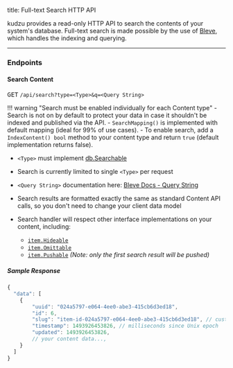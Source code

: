 title: Full-text Search HTTP API

kudzu provides a read-only HTTP API to search the contents of your system's database.
Full-text search is made possible by the use of [Bleve](http://blevesearch.com),
which handles the indexing and querying.

---

### Endpoints

#### Search Content

<kbd>GET</kbd> `/api/search?type=<Type>&q=<Query String>`

!!! warning "Search must be enabled individually for each Content type"
    - Search is not on by default to protect your data in case it shouldn't be indexed and published via the API.
    - `SearchMapping()` is implemented with default mapping (ideal for 99% of use cases).
    - To enable search, add a `IndexContent() bool` method to your content type and return `true` (default implementation returns false).

- `<Type>` must implement [db.Searchable](/Interfaces/Search/#searchsearchable)

- Search is currently limited to single `<Type>` per request

- `<Query String>` documentation here: [Bleve Docs - Query String](http://www.blevesearch.com/docs/Query-String-Query/)

- Search results are formatted exactly the same as standard Content API calls, so you don't need to change your client data model

- Search handler will respect other interface implementations on your content, including:
    - [`item.Hideable`](https://godoc.org/github.com/kudzu-cms/kudzu/system/item#Hideable)
    - [`item.Omittable`](https://godoc.org/github.com/kudzu-cms/kudzu/system/item#Omittable)
    - [`item.Pushable`](https://godoc.org/github.com/kudzu-cms/kudzu/system/item#Pushable) _(Note: only the first search result will be pushed)_

##### Sample Response
```javascript
{
  "data": [
    {
        "uuid": "024a5797-e064-4ee0-abe3-415cb6d3ed18",
        "id": 6,
        "slug": "item-id-024a5797-e064-4ee0-abe3-415cb6d3ed18", // customizable
        "timestamp": 1493926453826, // milliseconds since Unix epoch
        "updated": 1493926453826,
        // your content data...,
    }
  ]
}
```
